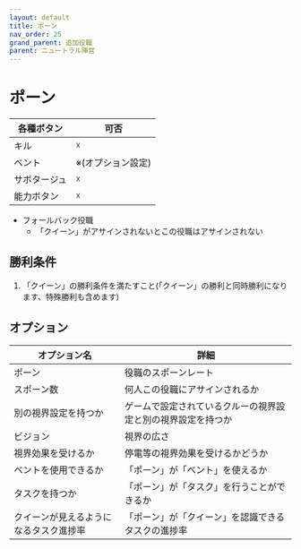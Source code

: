 ```yaml
---
layout: default
title: ポーン
nav_order: 25
grand_parent: 追加役職
parent: ニュートラル陣営
---
```



# ポーン

|  各種ボタン |  可否  |
| ---- | ---- |
|  キル  | ☓ |
|  ベント  | ※(オプション設定) |
|  サボタージュ  | ☓ |
|  能力ボタン  | ☓ |

- フォールバック役職
  - 「クイーン」がアサインされないとこの役職はアサインされない

## 勝利条件
1. 「クイーン」の勝利条件を満たすこと(「クイーン」の勝利と同時勝利になります、特殊勝利も含めます)


## オプション

|  オプション名 |  詳細  |
| ---- | ---- |
|  ポーン  | 役職のスポーンレート |
|  スポーン数  | 何人この役職にアサインされるか |
|  別の視界設定を持つか  |  ゲームで設定されているクルーの視界設定と別の視界設定を持つか  |
|  ビジョン  |  視界の広さ  |
|  視界効果を受けるか  |  停電等の視界効果を受けるかどうか  |
| ベントを使用できるか | 「ポーン」が「ベント」を使えるか |
| タスクを持つか | 「ポーン」が「タスク」を行うことができるか |
| クイーンが見えるようになるタスク進捗率  | 「ポーン」が「クイーン」を認識できるタスクの進捗率  |
